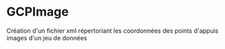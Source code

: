 # GCPImage
Création d'un fichier xml répertoriant les coordonnées des points d'appuis images d'un jeu de données
